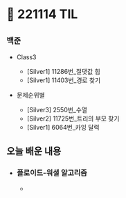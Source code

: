 # 🚩 221114 TIL

## **`백준`**

- Class3

  - [Silver1] 11286번\_절댓값 힙
  - [Silver1] 11403번\_경로 찾기

- 문제순위별
  - [Silver3] 2550번\_수열
  - [Silver2] 11725번\_트리의 부모 찾기
  - [Silver1] 6064번\_카잉 달력

## **오늘 배운 내용**

- ### 플로이드-워셜 알고리즘
  -
